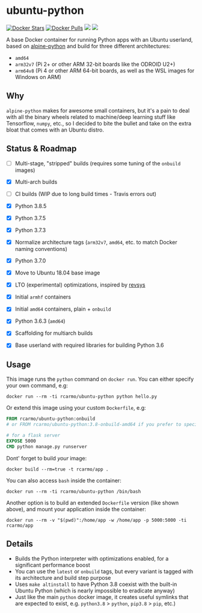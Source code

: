 # ubuntu-python

[![Docker Stars](https://img.shields.io/docker/stars/rcarmo/ubuntu-python.svg)](https://hub.docker.com/r/rcarmo/ubuntu-python)
[![Docker Pulls](https://img.shields.io/docker/pulls/rcarmo/ubuntu-python.svg)](https://hub.docker.com/r/rcarmo/ubuntu-python)
[![](https://images.microbadger.com/badges/image/rcarmo/ubuntu-python.svg)](https://microbadger.com/images/rcarmo/ubuntu-python "Get your own image badge on microbadger.com")
[![](https://images.microbadger.com/badges/version/rcarmo/ubuntu-python.svg)](https://microbadger.com/images/rcarmo/ubuntu-python "Get your own version badge on microbadger.com")

A base Docker container for running Python apps with an Ubuntu userland, based on [alpine-python](https://github.com/rcarmo/alpine-python) and build for three different architectures:

* `amd64`
* `arm32v7` (Pi 2+ or other ARM 32-bit boards like the ODROID U2+)
* `arm64v8` (Pi 4 or other ARM 64-bit boards, as well as the WSL images for Windows on ARM)

## Why

`alpine-python` makes for awesome small containers, but it's a pain to deal with all the binary wheels related to machine/deep learning stuff like Tensorflow, `numpy`, etc., so I decided to bite the bullet and take on the extra bloat that comes with an Ubuntu distro.

## Status & Roadmap

* [ ] Multi-stage, "stripped" builds (requires some tuning of the `onbuild` images)
* [x] Multi-arch builds
* [ ] CI builds (WIP due to long build times - Travis errors out)
* [x] Python 3.8.5
* [x] Python 3.7.5
* [x] Python 3.7.3
* [x] Normalize architecture tags (`arm32v7`, `amd64`, etc. to match Docker naming conventions)
* [x] Python 3.7.0
* [x] Move to Ubuntu 18.04 base image
* [x] LTO (experimental) optimizations, inspired by [revsys](https://github.com/revsys/optimized-python-docker)
* [x] Initial `armhf` containers
* [x] Initial `amd64` containers, plain + `onbuild`
* [x] Python 3.6.3 (`amd64`)
* [x] Scaffolding for multiarch builds
* [x] Base userland with required libraries for building Python 3.6


## Usage

This image runs the `python` command on `docker run`. You can either specify your own command, e.g:
```shell
docker run --rm -ti rcarmo/ubuntu-python python hello.py
```

Or extend this image using your custom `Dockerfile`, e.g:
```dockerfile
FROM rcarmo/ubuntu-python:onbuild
# or FROM rcarmo/ubuntu-python:3.8-onbuild-amd64 if you prefer to specify your architecture

# for a flask server
EXPOSE 5000
CMD python manage.py runserver
```

Dont' forget to build _your_ image:
```shell
docker build --rm=true -t rcarmo/app .
```

You can also access `bash` inside the container:
```shell
docker run --rm -ti rcarmo/ubuntu-python /bin/bash
```

Another option is to build an extended `Dockerfile` version (like shown above), and mount your application inside the container:
```shell
docker run --rm -v "$(pwd)":/home/app -w /home/app -p 5000:5000 -ti rcarmo/app
```

## Details

* Builds the Python interpreter with optimizations enabled, for a significant performance boost
* You can use the `latest` or `onbuild` tags, but every variant is tagged with its architecture and build step purpose
* Uses `make altinstall` to have Python 3.8 coexist with the built-in Ubuntu Python (which is nearly impossible to eradicate anyway)
* Just like the main `python` docker image, it creates useful symlinks that are expected to exist, e.g. `python3.8` > `python`, `pip3.8` > `pip`, etc.)
